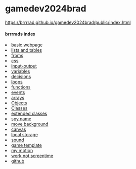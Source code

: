 # gamedev2024brad
 https://brrrrad.github.io/gamedev2024brad/public/index.html
<h4 aling center>brrrrads index</h4>

<li><a href="https://brrrrad.github.io/gamedev2024brad/public/t1a01-basic-web-bradley.html">basic webpage</a>
<li><a href="https://brrrrad.github.io/gamedev2024brad/public/T1a02-list-tables-by-brrrrad.html">lists and tables</a>
<li><a href="https://brrrrad.github.io/gamedev2024brad/public/T1ao3-froms-brrrrad.html">froms</a>
<li><a href="https://brrrrad.github.io/gamedev2024brad/public/t1ao4-css-by-Brrrrad.html">css</a>
<li><a href="https://brrrrad.github.io/gamedev2024brad/public/t1ao5-input-output-by-brad.html">input-output</a>
<li><a href="https://brrrrad.github.io/gamedev2024brad/public/t1ao6-variables-by-brad.html">variables</a>
<li><a href="https://brrrrad.github.io/gamedev2024brad/public/t1ao7-decisions-by-brad.html">decisions</a>
<li><a href="https://brrrrad.github.io/gamedev2024brad/public/t1ao8-loops-by-brrrrad.html">loops</a>
<li><a href="https://brrrrad.github.io/gamedev2024brad/public/t1ao9-functions-by-brad.html">functions</a>
<li><a href="https://brrrrad.github.io/gamedev2024brad/public/t1ao10-events-by-brad.html">events</a>
<li><a href="https://brrrrad.github.io/gamedev2024brad/public/t1a011-Arrays-By-Brrrrad.html">arrays</a>
<li><a href="https://brrrrad.github.io/gamedev2024brad/public/t1a012-objects-by-brrrrad.html">Objects</a>
<li><a href="https://brrrrad.github.io/gamedev2024brad/public/t1ao13-Classes-by-brrrrad.html">Classes</a>
<li><a href="https://brrrrad.github.io/gamedev2024brad/public/t1ao14-extended-class-by-brrrrad.html">extended classes </a>
 <li><a href="https://brrrrad.github.io/gamedev2024brad/public/t2ao6-spy-name-by-brrrrad.html">spy name</a>
<li><a href="https://brrrrad.github.io/gamedev2024brad/public/t2ao7-move-background-brrrrad.html">move background</a>
<li><a href="https://brrrrad.github.io/gamedev2024brad/public/t2ao8-canvas-by-brrrrad.html">canvas</a>
<li><a href="https://brrrrad.github.io/gamedev2024brad/public/t2ao9-local-storage-by-brrrrad.html">local storage</a>
<li><a href="https://brrrrad.github.io/gamedev2024brad/public/t2ao10-sound-by-brrrrad.html">sound</a>
<li><a href="https://brrrrad.github.io/gamedev2024brad/public/t2ao11-game-template-by-brrrrad.html">game template</a>
<li><a href="https://brrrrad.github.io/gamedev2024brad/public/t2aoz-my-motion-by-brrrrad.html">my motion</a>
<li><a href="https://brrrrad.github.io/gamedev2024brad/public/work-not-screentime.md">work not screentime</a>
<li><a href="https://github.com/Brrrrad/gamedev2024brad">github</a>
